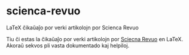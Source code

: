 # scienca-revuo

LaTeX ĉikaŭaĵo por verki artikolojn por Scienca Revuo

Tiu ĉi estas la ĉikaŭaĵo por verki artikolojn por
[Sciecna Revuo](https://scienca-revuo.info) en LaTeX. Akoraŭ sekvos pli vasta
dokumentado kaj helpiloj.
